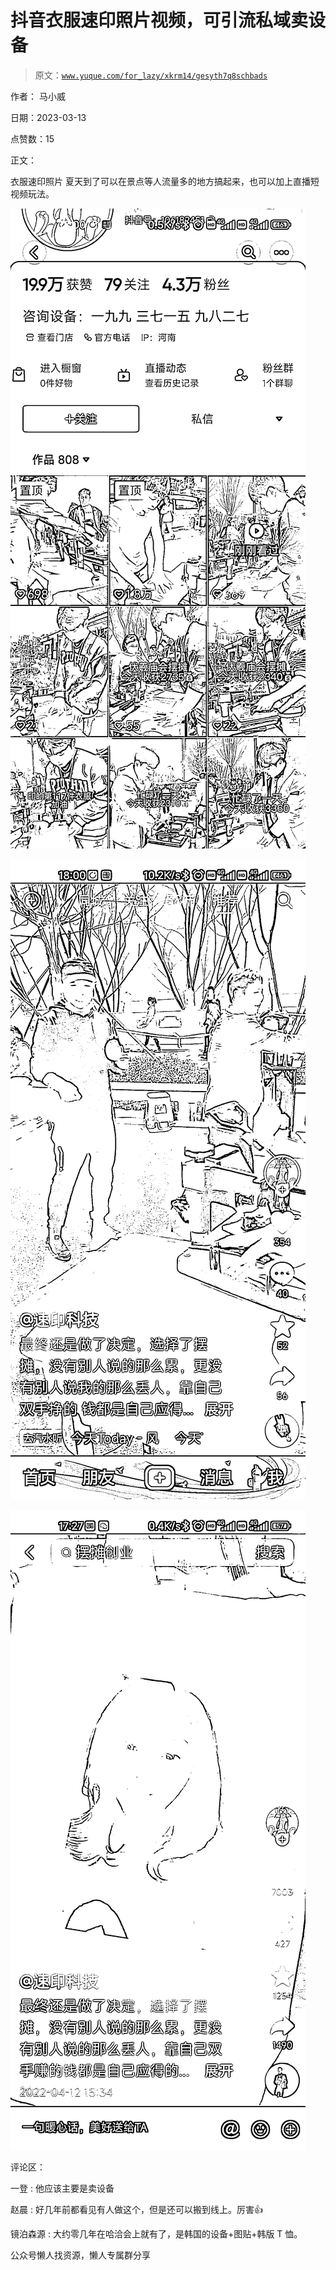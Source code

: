 # 抖音衣服速印照片视频，可引流私域卖设备

> 原文：[`www.yuque.com/for_lazy/xkrm14/gesyth7q8schbads`](https://www.yuque.com/for_lazy/xkrm14/gesyth7q8schbads)

作者： 马小威

日期：2023-03-13

点赞数：15

正文：

衣服速印照片 夏天到了可以在景点等人流量多的地方搞起来，也可以加上直播短视频玩法。

![](img/f8bdbce3c8565efbc1a84aabeabd538c.png)

![](img/edc50cb964b0d430bd1428efbf2b6da4.png)

![](img/24c95801e742963d65d69504dc495c47.png)

评论区：

一登 : 他应该主要是卖设备

赵晨 : 好几年前都看见有人做这个，但是还可以搬到线上。厉害👍

镜泊森源 : 大约零几年在哈洽会上就有了，是韩国的设备+图贴+韩版 T 恤。

公众号懒人找资源，懒人专属群分享

